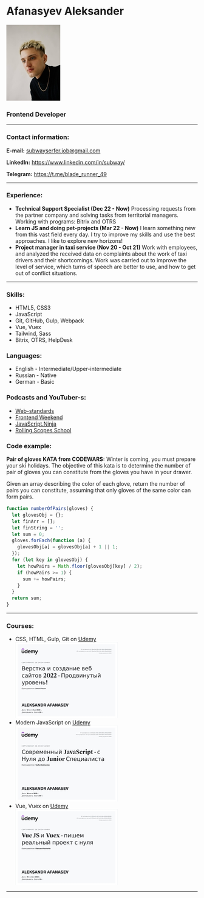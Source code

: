 # Afanasyev Aleksander

![Udemy](/img/MyPhoto.jpg)<br>

### Frontend Developer

---

### Contact information:

**E-mail:** subwayserfer.job@gmail.com

**LinkedIn:** https://www.linkedin.com/in/subway/

**Telegram:** https://t.me/blade_runner_49

---

### Experience:

- **Technical Support Specialist (Dec 22 - Now)**
  Processing requests from the partner company and solving tasks from territorial managers. Working with programs: Bitrix and OTRS
- **Learn JS and doing pet-projects (Mar 22 - Now)**
  I learn something new from this vast field every day. I try to improve my skills and use the best approaches. I like to explore new horizons!
- **Project manager in taxi service (Nov 20 - Oct 21)**
  Work with employees, and analyzed the received data on complaints about the work of taxi drivers and their shortcomings. Work was carried out to improve the level of service, which turns of speech are better to use, and how to get out of conflict situations.

---

### Skills:

- HTML5, CSS3
- JavaScript
- Git, GitHub, Gulp, Webpack
- Vue, Vuex
- Tailwind, Sass
- Bitrix, OTRS, HelpDesk

### Languages:

- English \- Intermediate/Upper-intermediate
- Russian \- Native
- German \- Basic

### Podcasts and YouTuber-s:

- [Web-standards](https://web-standards.ru/)
- [Frontend Weekend](https://open.spotify.com/show/0SZLYJUbHkTIErHd3DuuHA?si=dcf7b000a86e4c44)
- [JavaScript.Ninja](https://www.youtube.com/@JavaScriptNinja)
- [Rolling Scopes School](https://www.youtube.com/@RollingScopesSchool)

### Code example:

**Pair of gloves KATA from CODEWARS:**
Winter is coming, you must prepare your ski holidays. The objective of this kata is to determine the number of pair of gloves you can constitute from the gloves you have in your drawer.

Given an array describing the color of each glove, return the number of pairs you can constitute, assuming that only gloves of the same color can form pairs.

```javascript
function numberOfPairs(gloves) {
  let glovesObj = {};
  let finArr = [];
  let finString = '';
  let sum = 0;
  gloves.forEach(function (a) {
    glovesObj[a] = glovesObj[a] + 1 || 1;
  });
  for (let key in glovesObj) {
    let howPairs = Math.floor(glovesObj[key] / 2);
    if (howPairs >= 1) {
      sum += howPairs;
    }
  }
  return sum;
}
```

---

### Courses:

- CSS, HTML, Gulp, Git on [Udemy](https://www.udemy.com/certificate/UC-4fbae10a-65bb-42bf-a224-429ab9d02ab9/)<br>
  ![Udemy](/img/course1.png)<br>
- Modern JavaScript on [Udemy](https://www.udemy.com/certificate/UC-921a3af4-07b6-4237-9958-e7863a002832/)<br>
  ![Udemy](/img/course2.png)<br>
- Vue, Vuex on [Udemy](https://www.udemy.com/certificate/UC-87dacf1d-c36f-44fc-96ac-26940c95e560/)<br>
  ![Udemy](/img/course3.png)<br>

---
